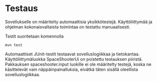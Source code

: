 # Testaus

Sovellukselle on määritelty automaattisia yksikkötestejä. Käyttöliittymää ja ohjelman kokonaisvaltaista toimintaa on testattu manuaalisesti.

Testit suoritetaan komennolla

```
mvn test
```

Automaattiset JUnit-testit testaavat sovelluslogiikkaa ja tietokantaa. Käyttöliittymäluokka SpaceShooterUi on poistettu testauksen piiristä. Pakkauksen spaceshooter.input luokille ei ole määritelty testejä, koska ne käsittelevät vain näppäinpainalluksia, eivätkä täten sisällä oleellista sovelluslogiikkaa.

